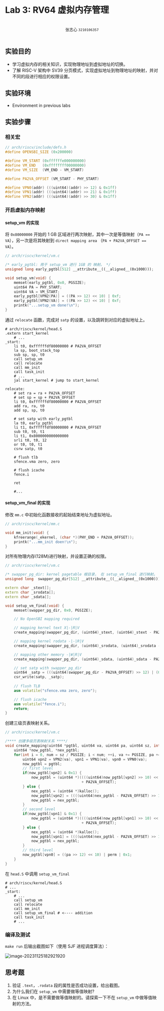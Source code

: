 # Lab 3: RV64 虚拟内存管理

<br/>

<center><font size=2.5>张志心 <code>3210106357</code></font></center>

<br/>

## 实验目的

* 学习虚拟内存的相关知识，实现物理地址到虚拟地址的切换。
* 了解 RISC-V 架构中 SV39 分页模式，实现虚拟地址到物理地址的映射，并对不同的段进行相应的权限设置。


## 实验环境

* Environment in previous labs

## 实验步骤

### 相关宏

```c++
// arch/riscv/include/defs.h
#define OPENSBI_SIZE (0x200000)

#define VM_START (0xffffffe000000000)
#define VM_END   (0xffffffff00000000)
#define VM_SIZE  (VM_END - VM_START)

#define PA2VA_OFFSET (VM_START - PHY_START)

#define VPN0(addr) (((uint64)(addr) >> 12) & 0x1ff)
#define VPN1(addr) (((uint64)(addr) >> 21) & 0x1ff)
#define VPN2(addr) (((uint64)(addr) >> 30) & 0x1ff)
```

### 开启虚拟内存映射

#### setup_vm 的实现

将 `0x80000000` 开始的 1 GB 区域进行两次映射，其中一次是等值映射（`PA == VA`），另一次是将其映射到 `direct mapping area` （`PA + PA2VA_OFFSET == VA`）。

```c++
// arch/riscv/kernel/vm.c

/* early_pgtbl: 用于 setup_vm 进行 1GB 的 映射。 */
unsigned long early_pgtbl[512] __attribute__((__aligned__(0x1000)));

void setup_vm(void) {
    memset(early_pgtbl, 0x0, PGSIZE);
    uint64 PA = PHY_START;
    uint64 VA = VM_START;
    early_pgtbl[VPN2(PA)] = ((PA >> 12) << 10) | 0xf;
    early_pgtbl[VPN2(VA)] = ((PA >> 12) << 10) | 0xf;
    printk("...setup_vm done!\n");
}
```

通过 `relocate` 函数，完成对 `satp` 的设置，以及跳转到对应的虚拟地址上。

```assembly
# arch/riscv/kernel/head.S
.extern start_kernel
	# ...
_start:
	li t0, 0xffffffdf80000000 # PA2VA_OFFSET
	la sp, boot_stack_top
	sub sp, sp, t0
	call setup_vm
	call relocate
	call mm_init
	call task_init
	# ...
	jal start_kernel # jump to start_kernel
	
relocate:
	# set ra = ra + PA2VA_OFFSET
    # set sp = sp + PA2VA_OFFSET
    li t0, 0xffffffdf80000000 # PA2VA_OFFSET
    add ra, ra, t0
    add sp, sp, t0
    
    # set satp with early_pgtbl
    la t0, early_pgtbl
    li t1, 0xffffffdf80000000 # PA2VA_OFFSET
    sub t0, t0, t1
    li t1, 0x8000000000000000
    srli t0, t0, 12
    or t0, t0, t1
    csrw satp, t0
    
    # flush tlb
    sfence.vma zero, zero
    
    # flush icache
    fence.i
    
    ret
	
	#...
```

#### setup_vm_final 的实现

修改 `mm.c` 中初始化函数接收的起始结束地址为虚拟地址。

```c++
// arch/riscv/kernel/mm.c

void mm_init(void) {
    kfreerange(_ekernel, (char *)(PHY_END + PA2VA_OFFSET));
    printk("...mm_init doen!\n");
}
```

对所有物理内存(128M)进行映射，并设置正确的权限。

```c++
// arch/riscv/kernel/vm.c 

/* swapper_pg_dir: kernel pagetable 根目录， 在 setup_vm_final 进行映射。 */
unsigned long  swapper_pg_dir[512] __attribute__((__aligned__(0x1000)));

extern char _stext[];
extern char _srodata[];
extern char _sdata[];

void setup_vm_final(void) {
    memset(swapper_pg_dir, 0x0, PGSIZE);

    // No OpenSBI mapping required

    // mapping kernel text X|-|R|V
    create_mapping(swapper_pg_dir, (uint64)_stext, (uint64)_stext - PA2VA_OFFSET, (_srodata - _stext), 0xb);

    // mapping kernel rodata -|-|R|V
    create_mapping(swapper_pg_dir, (uint64)_srodata, (uint64)_srodata - PA2VA_OFFSET, (_sdata - _srodata), 0x3);

    // mapping other memory -|W|R|V
    create_mapping(swapper_pg_dir, (uint64)_sdata, (uint64)_sdata - PA2VA_OFFSET, PHY_SIZE - (_sdata - _stext), 0x7);

    // set satp with swapper_pg_dir
    uint64 _satp = (((uint64)swapper_pg_dir - PA2VA_OFFSET) >> 12) | (0x8000000000000000);
    csr_write(satp, _satp);
    
    // flush TLB
    asm volatile("sfence.vma zero, zero");

    // flush icache
    asm volatile("fence.i");
    return;
}
```

创建三级页表映射关系。

```c++
// arch/riscv/kernel/vm.c

/**** 创建多级页表映射关系 ****/
void create_mapping(uint64 *pgtbl, uint64 va, uint64 pa, uint64 sz, int perm) {
    uint64 *now_pgtbl, *nex_pgtbl;
    for(int i = 0, num = sz / PGSIZE; i < num; ++i, va += PGSIZE, pa += PGSIZE) {
        uint64 vpn2 = VPN2(va), vpn1 = VPN1(va), vpn0 = VPN0(va);
        now_pgtbl = pgtbl;
        // first level
        if(now_pgtbl[vpn2] & 0x1) {
            now_pgtbl = (uint64 *)((((uint64)now_pgtbl[vpn2] >> 10) << 12) 
                                   + PA2VA_OFFSET);
        } else {
            nex_pgtbl = (uint64 *)kalloc();
            now_pgtbl[vpn2] = ((((uint64)nex_pgtbl - PA2VA_OFFSET) >> 12) << 10) | 0x1;
            now_pgtbl = nex_pgtbl;
        }
        // second level
        if(now_pgtbl[vpn1] & 0x1) {
            now_pgtbl = (uint64 *)((((uint64)now_pgtbl[vpn1] >> 10) << 12) 
                                   + PA2VA_OFFSET);
        } else {
            nex_pgtbl = (uint64 *)kalloc();
            now_pgtbl[vpn1] = ((((uint64)nex_pgtbl - PA2VA_OFFSET) >> 12) << 10) | 0x1;
            now_pgtbl = nex_pgtbl;
        }
        // third level
        now_pgtbl[vpn0] = ((pa >> 12) << 10) | perm | 0x1;
    }
}
```

在 `head.S` 中调用 `setup_vm_final`

```assembly
# arch/riscv/kernel/head.S
# ...
_start:
	# ...
	call setup_vm
	call relocate
	call mm_init
	call setup_vm_final # <---- addition
	call task_init
	# ...
```

### 编译及测试

`make run` 后输出截图如下（使用 SJF 进程调度算法）：

![image-20231125182921920](/Users/pac/Documents/2023-f/OS/OS2023-Autumn/lab3/assets/image-20231125182921920.png)

## 思考题

1. 验证 `.text`，`.rodata` 段的属性是否成功设置，给出截图。
2. 为什么我们在 `setup_vm` 中需要做等值映射?
3. 在 Linux 中，是不需要做等值映射的。请探索一下不在 `setup_vm` 中做等值映射的方法。
